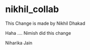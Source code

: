 # nikhil\_collab



This Change is made by Nikhil Dhakad

Haha .... Nimish did this change

Niharika Jain 

